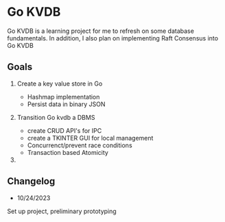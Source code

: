 # Go KVDB

Go KVDB is a learning project for me to refresh on some database fundamentals.
In addition, I also plan on implementing Raft Consensus into Go KVDB

## Goals
1. Create a key value store in Go
    - Hashmap implementation
    - Persist data in binary JSON
    
2. Transition Go kvdb a DBMS 
    - create CRUD API's for IPC
    - create a TKINTER GUI for local management
    - Concurrenct/prevent race conditions
    - Transaction based Atomicity

3. 

## Changelog
- 10/24/2023

Set up project, preliminary prototyping